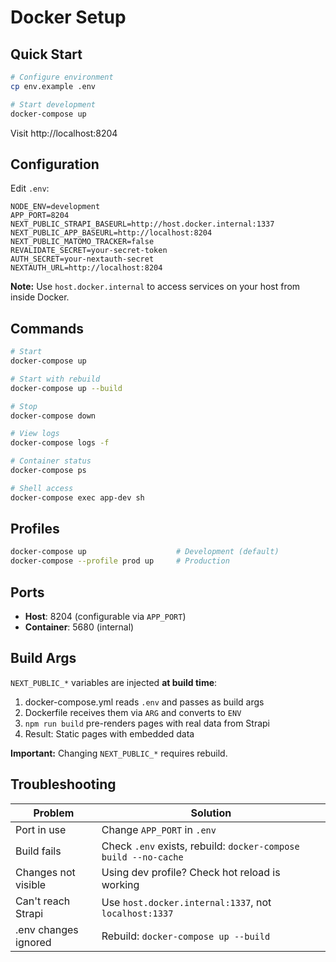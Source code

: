 # Docker Setup

## Quick Start

```bash
# Configure environment
cp env.example .env

# Start development
docker-compose up
```

Visit http://localhost:8204

## Configuration

Edit `.env`:
```env
NODE_ENV=development
APP_PORT=8204
NEXT_PUBLIC_STRAPI_BASEURL=http://host.docker.internal:1337
NEXT_PUBLIC_APP_BASEURL=http://localhost:8204
NEXT_PUBLIC_MATOMO_TRACKER=false
REVALIDATE_SECRET=your-secret-token
AUTH_SECRET=your-nextauth-secret
NEXTAUTH_URL=http://localhost:8204
```

**Note:** Use `host.docker.internal` to access services on your host from inside Docker.

## Commands

```bash
# Start
docker-compose up

# Start with rebuild
docker-compose up --build

# Stop
docker-compose down

# View logs
docker-compose logs -f

# Container status
docker-compose ps

# Shell access
docker-compose exec app-dev sh
```

## Profiles

```bash
docker-compose up                    # Development (default)
docker-compose --profile prod up     # Production
```

## Ports

- **Host**: 8204 (configurable via `APP_PORT`)
- **Container**: 5680 (internal)

## Build Args

`NEXT_PUBLIC_*` variables are injected **at build time**:

1. docker-compose.yml reads `.env` and passes as build args
2. Dockerfile receives them via `ARG` and converts to `ENV`
3. `npm run build` pre-renders pages with real data from Strapi
4. Result: Static pages with embedded data

**Important:** Changing `NEXT_PUBLIC_*` requires rebuild.

## Troubleshooting

| Problem | Solution |
|---------|----------|
| Port in use | Change `APP_PORT` in `.env` |
| Build fails | Check `.env` exists, rebuild: `docker-compose build --no-cache` |
| Changes not visible | Using dev profile? Check hot reload is working |
| Can't reach Strapi | Use `host.docker.internal:1337`, not `localhost:1337` |
| .env changes ignored | Rebuild: `docker-compose up --build` |
